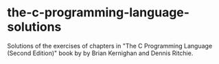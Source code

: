 # the-c-programming-language-solutions
Solutions of the exercises of chapters in "The C Programming Language (Second Edition)" book by by Brian Kernighan and Dennis Ritchie.
